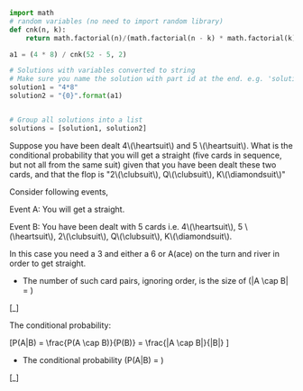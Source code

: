 ```python
import math
# random variables (no need to import random library)
def cnk(n, k):
    return math.factorial(n)/(math.factorial(n - k) * math.factorial(k))

a1 = (4 * 8) / cnk(52 - 5, 2)

# Solutions with variables converted to string
# Make sure you name the solution with part id at the end. e.g. 'solution1' will be solution for part 1. 
solution1 = "4*8"
solution2 = "{0}".format(a1)


# Group all solutions into a list
solutions = [solution1, solution2]


```





Suppose you have been dealt 4\\\(\\heartsuit\\\) and 5 \\\(\\heartsuit\\\). What is the conditional probability that you will get a straight (five cards in sequence, but not all from the same suit) given that you have been dealt these two cards, and that the flop is "2\\\(\\clubsuit\\\), Q\\\(\\clubsuit\\\), K\\\(\\diamondsuit\\\)"

Consider following events,

Event A: You will get a straight.

Event B:  You have been dealt with 5 cards i.e. 4\\\(\\heartsuit\\\), 5 \\\(\\heartsuit\\\), 2\\\(\\clubsuit\\\), Q\\\(\\clubsuit\\\), K\\\(\\diamondsuit\\\).

In this case you need a 3 and either a 6 or A(ace) on the turn and river in order to get straight.

- The number of such card pairs, ignoring order, is the size of  \(|A \cap B| = \)  

[_]

The conditional probability:

\[P(A|B) = \frac{P(A \cap B)}{P(B)} =  \frac{|A \cap B|}{|B|} \]

- The conditional probability \(P(A|B) = \) 

[_]

